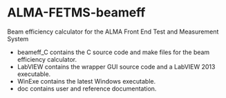 # ALMA-FETMS-beameff
Beam efficiency calculator for the ALMA Front End Test and Measurement System

* beameff_C contains the C source code and make files for the beam efficiency calculator.
* LabVIEW contains the wrapper GUI source code and a LabVIEW 2013 executable.
* WinExe contains the latest Windows executable.
* doc contains user and reference documentation.
